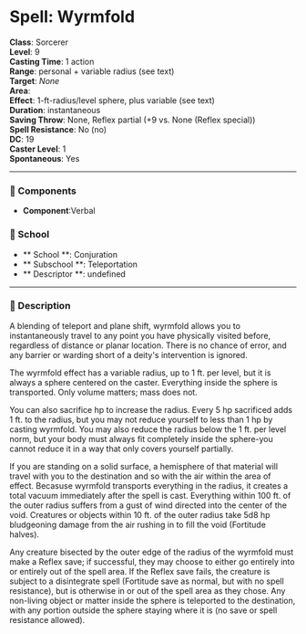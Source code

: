 
# Spell: Wyrmfold
**Class**: Sorcerer  
**Level**: 9  
**Casting Time**: 1 action  
**Range**: personal + variable radius (see text)  
**Target**: _None_  
**Area**:   
**Effect**: 1-ft-radius/level sphere, plus variable (see text)  
**Duration**: instantaneous  
**Saving Throw**: None, Reflex partial (+9 vs. None (Reflex special))  
**Spell Resistance**: No (no)  
**DC**: 19  
**Caster Level**: 1  
**Spontaneous**: Yes

---

### 🔮 Components
- **Component**:Verbal

### 🏫 School
- ** School **: Conjuration
- ** Subschool **: Teleportation
- ** Descriptor **: undefined
---

### 📜 Description
A blending of teleport and plane shift, wyrmfold allows you to instantaneously travel to any point you have physically visited before, regardless of distance or planar location. There is no chance of error, and any barrier or warding short of a deity's intervention is ignored.

The wyrmfold effect has a variable radius, up to 1 ft. per level, but it is always a sphere centered on the caster. Everything inside the sphere is transported. Only volume matters; mass does not.

You can also sacrifice hp to increase the radius. Every 5 hp sacrificed adds 1 ft. to the radius, but you may not reduce yourself to less than 1 hp by casting wyrmfold. You may also reduce the radius below the 1 ft. per level norm, but your body must always fit completely inside the sphere-you cannot reduce it in a way that only covers yourself partially.

If you are standing on a solid surface, a hemisphere of that material will travel with you to the destination and so with the air within the area of effect. Becasuse wyrmfold transports everything in the radius, it creates a total vacuum immediately after the spell is cast. Everything within 100 ft. of the outer radius suffers from a gust of wind directed into the center of the void. Creatures or objects within 10 ft. of the outer radius take 5d8 hp bludgeoning damage from the air rushing in to fill the void (Fortitude halves).

Any creature bisected by the outer edge of the radius of the wyrmfold must make a Reflex save; if successful, they may choose to either go entirely into or entirely out of the spell area. If the Reflex save fails, the creature is subject to a disintegrate spell (Fortitude save as normal, but with no spell resistance), but is otherwise in or out of the spell area as they chose. Any non-living object or matter inside the sphere is teleported to the destination, with any portion outside the sphere staying where it is (no save or spell resistance allowed).
